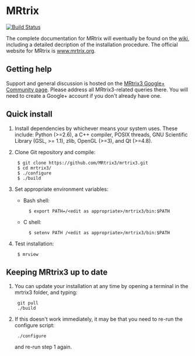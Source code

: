 # MRtrix

[![Build Status](https://travis-ci.org/MRtrix3/mrtrix3.svg?branch=master)](https://travis-ci.org/MRtrix3/mrtrix3)

The complete documentation for MRtrix will eventually be found on the [wiki](https://github.com/MRtrix3/mrtrix3/wiki),
including a detailed decription of the installation procedure. The official website for MRtrix is www.mrtrix.org.

## Getting help 

Support and general discussion is hosted on the [MRtrix3 Google+ Community
page](https://plus.google.com/u/0/communities/111072048088633408015). Please
address all MRtrix3-related queries there. You will need to create a Google+
account if you don't already have one.

## Quick install

1. Install dependencies by whichever means your system uses. 
   These include: Python (>=2.6), a C++ compiler, POSIX threads, 
   GNU Scientific Library (GSL, >= 1.1), zlib, OpenGL (>=3), and Qt (>=4.8).

2. Clone Git repository and compile: 

        $ git clone https://github.com/MRtrix3/mrtrix3.git
        $ cd mrtrix3/
        $ ./configure 
        $ ./build

3. Set appropriate environment variables:

    * Bash shell:

            $ export PATH=/<edit as appropriate>/mrtrix3/bin:$PATH
 
    * C shell:

            $ setenv PATH /<edit as appropriate>/mrtrix3/bin:$PATH

4. Test installation: 

        $ mrview

## Keeping MRtrix3 up to date

1. You can update your installation at any time by opening a terminal in the mrtrix3 folder, and typing:

        git pull
		./build
		
2. If this doesn't work immediately, it may be that you need to re-run the configure script:

        ./configure

    and re-run step 1 again.
